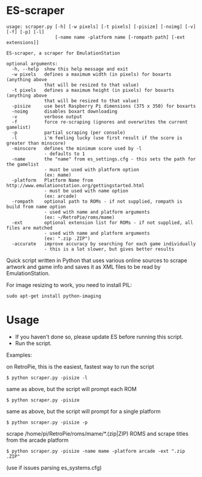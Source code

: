 ES-scraper
=====================
```
usage: scraper.py [-h] [-w pixels] [-t pixels] [-pisize] [-noimg] [-v] [-f] [-p] [-l]
                  [-name name -platform name [-rompath path] [-ext extensions]]

ES-scraper, a scraper for EmulationStation

optional arguments:
  -h, --help  show this help message and exit
  -w pixels   defines a maximum width (in pixels) for boxarts (anything above
              that will be resized to that value)
  -t pixels   defines a maximum height (in pixels) for boxarts (anything above
              that will be resized to that value)
  -pisize     use best Raspberry Pi dimensions (375 x 350) for boxarts
  -noimg      disables boxart downloading
  -v          verbose output
  -f          force re-scraping (ignores and overwrites the current gamelist)
  -p          partial scraping (per console)
  -l          i'm feeling lucky (use first result if the score is greater than minscore)
  -minscore   defines the minimum score used by -l
              - defaults to 1
  -name       the "name" from es_settings.cfg - this sets the path for the gamelist
              - must be used with platform option
              (ex: mame)
  -platform   Platform Name from http://www.emulationstation.org/gettingstarted.html 
              - must be used with name option
              (ex: arcade)
  -rompath    optional path to ROMs - if not supplied, rompath is build from name option
              - used with name and platform arguments
              (ex: ~/RetroPie/roms/mame)
  -ext        optional extension list for ROMs - if not supplied, all files are matched
              - used with name and platform arguments
              (ex: ".zip .ZIP")
  -accurate   improve accuracy by searching for each game individually
              - this is a lot slower, but gives better results
```

Quick script written in Python that uses various online sources to scrape artwork and game info and saves it as XML files to be read by EmulationStation.

For image resizing to work, you need to install PIL:
```
sudo apt-get install python-imaging
```

Usage
=====================
* If you haven't done so, please update ES before running this script.
* Run the script.

Examples:

on RetroPie, this is the easiest, fastest way to run the script
```
$ python scraper.py -pisize -l
```

same as above, but the script will prompt each ROM
```
$ python scraper.py -pisize
```

same as above, but the script will prompt for a single platform
```
$ python scraper.py -pisize -p
```

scrape /home/pi/RetroPie/roms/mame/*.(zip|ZIP) ROMS and scrape titles from the arcade platform
```
$ python scraper.py -pisize -name mame -platform arcade -ext ".zip .ZIP"
```
(use if issues parsing es_systems.cfg)

